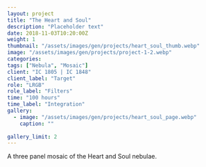 ```yaml
---
layout: project
title: "The Heart and Soul"
description: "Placeholder text"
date: 2018-11-03T10:20:00Z
weight: 1
thumbnail: "/assets/images/gen/projects/heart_soul_thumb.webp"
image: "/assets/images/gen/projects/project-1-2.webp"
categories: 
tags: ["Nebula", "Mosaic"]
client: "IC 1805 | IC 1848"
client_label: "Target"
role: "LRGB"
role_label: "Filters"
time: "100 hours"
time_label: "Integration"
gallery:
  - image: "/assets/images/gen/projects/heart_soul_page.webp"
    caption: ""
  
gallery_limit: 2
---
```


A three panel mosaic of the Heart and Soul nebulae.